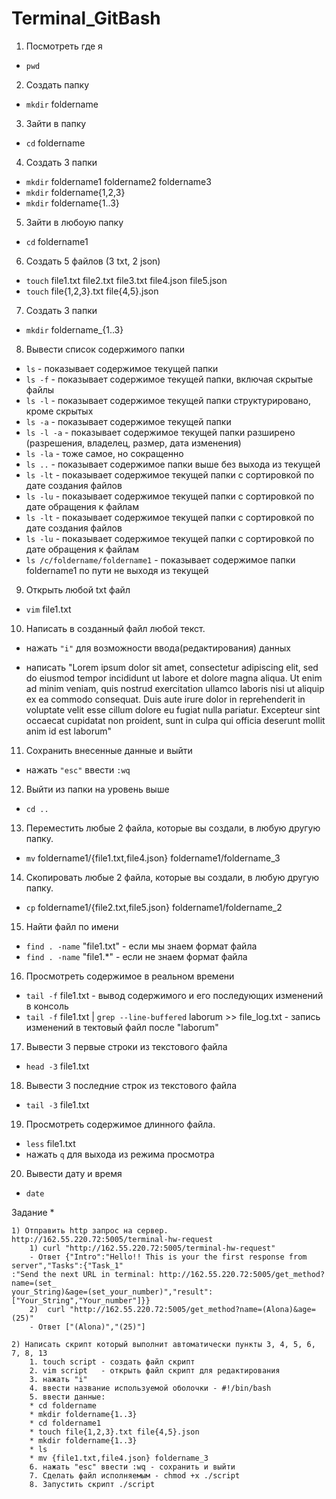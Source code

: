 # Terminal_GitBash
1) Посмотреть где я
+ `pwd`

2) Создать папку
+ `mkdir` foldername

3) Зайти в папку
+ `cd` foldername

4) Создать 3 папки
+ `mkdir` foldername1 foldername2 foldername3
+ `mkdir` foldername{1,2,3}
+ `mkdir` foldername{1..3}

5) Зайти в любоую папку
+ `cd` foldername1

6) Создать 5 файлов (3 txt, 2 json)
+ `touch` file1.txt file2.txt file3.txt file4.json file5.json
+ `touch` file{1,2,3}.txt file{4,5}.json

7) Создать 3 папки
+ `mkdir` foldername_{1..3}

8) Вывести список содержимого папки
+ `ls` 			- показывает содержимое текущей папки
+ `ls -f`		- показывает содержимое текущей папки, включая скрытые файлы
+ `ls -l`		- показывает содержимое текущей папки структурировано, кроме скрытых
+ `ls -a`		- показывает содержимое текущей папки
+ `ls -l -a`		- показывает содержимое текущей папки разширено (разрешения, владелец, размер, дата изменения)
+ `ls -la`		- тоже самое, но сокращенно
+ `ls ..` 		- показывает содержимое папки выше без выхода из текущей
+ `ls -lt`		- показывает содержимое текущей папки с сортировкой по дате создания файлов
+ `ls -lu`		- показывает содержимое текущей папки с сортировкой по дате обращения к файлам
+ `ls -lt`	 	- показывает содержимое текущей папки с сортировкой по дате создания файлов
+ `ls -lu` 		- показывает содержимое текущей папки с сортировкой по дате обращения к файлам
+ `ls /c/foldername/foldername1` - показывает содержимое папки foldername1 по пути не выходя из текущей

9) Открыть любой txt файл
+ `vim` file1.txt

10) Написать в созданный файл любой текст.
+ нажать `"i"` для возможности ввода(редактирования) данных

+ написать "Lorem ipsum dolor sit amet, consectetur adipiscing elit,
	sed do eiusmod tempor incididunt ut labore et dolore magna aliqua.
	Ut enim ad minim veniam, quis nostrud exercitation ullamco laboris
	nisi ut aliquip ex ea commodo consequat. Duis aute irure dolor in
	reprehenderit in voluptate velit esse cillum dolore eu fugiat nulla
	pariatur. Excepteur sint occaecat cupidatat non proident, sunt in
	culpa qui officia deserunt mollit anim id est laborum"

11) Сохранить внесенные данные и выйти
+ нажать `"esc"` ввести `:wq`

12) Выйти из папки на уровень выше
+ `cd ..`

13) Переместить любые 2 файла, которые вы создали, в любую другую папку.
+ `mv` foldername1/{file1.txt,file4.json} foldername1/foldername_3

14) Скопировать любые 2 файла, которые вы создали, в любую другую папку.
+ `cp` foldername1/{file2.txt,file5.json} foldername1/foldername_2

15) Найти файл по имени
+ `find . -name` "file1.txt" 		- если мы знаем формат файла
+ `find . -name` "file1.*"		- если не знаем формат файла

16) Просмотреть содержимое в реальном времени
+ `tail -f` file1.txt - вывод содержимого и его последующих изменений в консоль
+ `tail -f` file1.txt | `grep --line-buffered` laborum >> file_log.txt - запись изменений в тектовый файл после "laborum"

17) Вывести 3 первые строки из текстового файла
+ `head -3` file1.txt

18) Вывести 3 последние строк из текстового файла
+ `tail -3` file1.txt

19) Просмотреть содержимое длинного файла.
+ `less` file1.txt
+ нажать `q` для выхода из режима просмотра

20) Вывести дату и время
+ `date`

Задание *
```
1) Отправить http запрос на сервер. http://162.55.220.72:5005/terminal-hw-request
	1) curl "http://162.55.220.72:5005/terminal-hw-request"
	- Ответ {"Intro":"Hello!! This is your the first response from server","Tasks":{"Task_1"
:"Send the next URL in terminal: http://162.55.220.72:5005/get_method?name=(set_
your_String)&age=(set_your_number)","result":["Your_String","Your_number"]}}
	2)  curl "http://162.55.220.72:5005/get_method?name=(Alona)&age=(25)"
	- Ответ ["(Alona)","(25)"]
```
```
2) Написать скрипт который выполнит автоматически пункты 3, 4, 5, 6, 7, 8, 13
    1. touch script - создать файл скрипт
    2. vim script	- открыть файл скрипт для редактирования
    3. нажать "i"
    4. ввести название используемой оболочки - #!/bin/bash
    5. ввести данные:
	* cd foldername
	* mkdir foldername{1..3}
	* cd foldername1
	* touch file{1,2,3}.txt file{4,5}.json
	* mkdir foldername{1..3}
	* ls
	* mv {file1.txt,file4.json} foldername_3
    6. нажать "esc" ввести :wq - сохранить и выйти
    7. Сделать файл исполняемым - chmod +x ./script
    8. Запустить скрипт ./script
```


